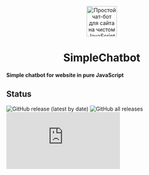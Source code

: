 <p align="center">
  <a href="https://itchief.ru/javascript/chatbot-for-website">
    <img alt="Простой чат-бот для сайта на чистом JavaScript" src="https://github.com/itchief/SimpleChatbot/raw/main/itchief_logo.png" width="80">
  </a>
</p>
<h1 align="center">
  SimpleChatbot
</h1>

#### Simple chatbot for website in pure JavaScript

## Status

![GitHub release (latest by date)](https://img.shields.io/github/v/release/itchief/SimpleChatbot)
![GitHub all releases](https://img.shields.io/github/downloads/itchief/SimpleChatbot/total)
![GitHub file size in bytes](https://img.shields.io/github/size/itchief/SimpleChatbot/chatbot/chatbot.js?label=chatbot.js)

